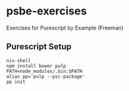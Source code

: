 # psbe-exercises
Exercises for Purescript by Example (Freeman)

## Purescript Setup

```
nix-shell
npm install bower pulp
PATH=node_modules/.bin:$PATH
alias pp='pulp --psc-package'
pp init
```

